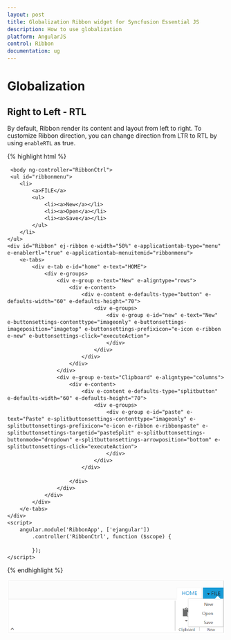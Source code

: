 ```yaml
---
layout: post
title: Globalization Ribbon widget for Syncfusion Essential JS
description: How to use globalization 
platform: AngularJS
control: Ribbon
documentation: ug
---
```

# Globalization

## Right to Left - RTL

By default, Ribbon render its content and layout from left to right. To customize Ribbon direction, you can change direction from LTR to RTL by using `enableRTL` as true.

{% highlight html %}

     <body ng-controller="RibbonCtrl">
     <ul id="ribbonmenu">
        <li>
            <a>FILE</a>
            <ul>
                <li><a>New</a></li>
                <li><a>Open</a></li>
                <li><a>Save</a></li>
            </ul>
        </li>
    </ul>
    <div id="Ribbon" ej-ribbon e-width="50%" e-applicationtab-type="menu" e-enablertl="true" e-applicationtab-menuitemid="ribbonmenu">
        <e-tabs>
            <div e-tab e-id="home" e-text="HOME">
                <div e-groups>
                    <div e-group e-text="New" e-aligntype="rows">
                        <div e-content>
                            <div e-content e-defaults-type="button" e-defaults-width="60" e-defaults-height="70">
                                <div e-groups>
                                    <div e-group e-id="new" e-text="New" e-buttonsettings-contenttype="imageonly" e-buttonsettings-imageposition="imagetop" e-buttonsettings-prefixicon="e-icon e-ribbon e-new" e-buttonsettings-click="executeAction">
                                    </div>
                                </div>
                            </div>
                        </div>
                    </div>
                    <div e-group e-text="Clipboard" e-aligntype="columns">
                        <div e-content>
                            <div e-content e-defaults-type="splitbutton" e-defaults-width="60" e-defaults-height="70">
                                <div e-groups>
                                    <div e-group e-id="paste" e-text="Paste" e-splitbuttonsettings-contenttype="imageonly" e-splitbuttonsettings-prefixicon="e-icon e-ribbon e-ribbonpaste" e-splitbuttonsettings-targetid="pasteSplit" e-splitbuttonsettings-buttonmode="dropdown" e-splitbuttonsettings-arrowposition="bottom" e-splitbuttonsettings-click="executeAction">
                                    </div>
                                </div>
                            </div>

                        </div>
                    </div>
                </div>
            </div>
        </e-tabs>
    </div>
    <script>
        angular.module('RibbonApp', ['ejangular'])
            .controller('RibbonCtrl', function ($scope) {

            });
    </script>

</body>

{% endhighlight %}

![](Globalizationandlocalization_images/Globalizationandlocalization._img1.png)


